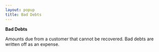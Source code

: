 ```yaml
---
layout: popup
title: Bad Debts
---
```



**Bad Debts**


Amounts due from a customer that cannot be recovered.  Bad debts are written off as an expense.
